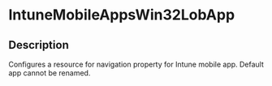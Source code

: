 # IntuneMobileAppsWin32LobApp

## Description

Configures a resource for navigation property for Intune mobile app. Default app  cannot be renamed.
